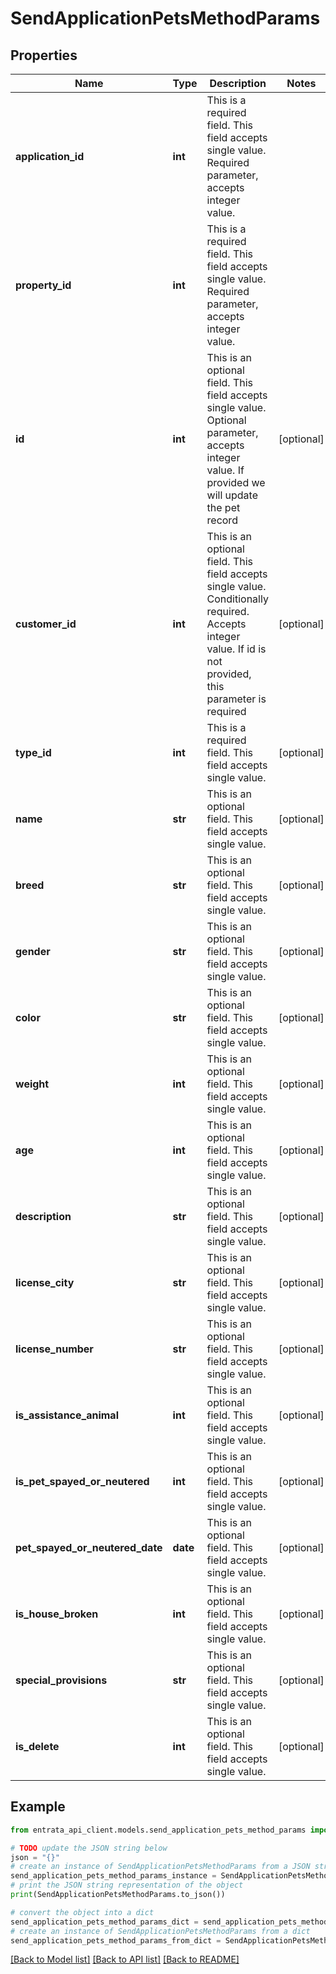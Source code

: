 # SendApplicationPetsMethodParams


## Properties

Name | Type | Description | Notes
------------ | ------------- | ------------- | -------------
**application_id** | **int** |   This is a required field. This field accepts single value. Required parameter, accepts integer value. | 
**property_id** | **int** | This is a required field. This field accepts single value. Required parameter, accepts integer value. | 
**id** | **int** | This is an optional field. This field accepts single value. Optional parameter, accepts integer value. If provided we will update the pet record | [optional] 
**customer_id** | **int** | This is an optional field. This field accepts single value. Conditionally required. Accepts integer value. If id is not provided, this parameter is required | [optional] 
**type_id** | **int** | This is a required field. This field accepts single value. | [optional] 
**name** | **str** | This is an optional field. This field accepts single value. | [optional] 
**breed** | **str** | This is an optional field. This field accepts single value. | [optional] 
**gender** | **str** | This is an optional field. This field accepts single value. | [optional] 
**color** | **str** | This is an optional field. This field accepts single value. | [optional] 
**weight** | **int** | This is an optional field. This field accepts single value. | [optional] 
**age** | **int** | This is an optional field. This field accepts single value. | [optional] 
**description** | **str** | This is an optional field. This field accepts single value. | [optional] 
**license_city** | **str** | This is an optional field. This field accepts single value. | [optional] 
**license_number** | **str** | This is an optional field. This field accepts single value. | [optional] 
**is_assistance_animal** | **int** | This is an optional field. This field accepts single value. | [optional] 
**is_pet_spayed_or_neutered** | **int** | This is an optional field. This field accepts single value. | [optional] 
**pet_spayed_or_neutered_date** | **date** | This is an optional field. This field accepts single value. | [optional] 
**is_house_broken** | **int** | This is an optional field. This field accepts single value. | [optional] 
**special_provisions** | **str** | This is an optional field. This field accepts single value. | [optional] 
**is_delete** | **int** | This is an optional field. This field accepts single value. | [optional] 

## Example

```python
from entrata_api_client.models.send_application_pets_method_params import SendApplicationPetsMethodParams

# TODO update the JSON string below
json = "{}"
# create an instance of SendApplicationPetsMethodParams from a JSON string
send_application_pets_method_params_instance = SendApplicationPetsMethodParams.from_json(json)
# print the JSON string representation of the object
print(SendApplicationPetsMethodParams.to_json())

# convert the object into a dict
send_application_pets_method_params_dict = send_application_pets_method_params_instance.to_dict()
# create an instance of SendApplicationPetsMethodParams from a dict
send_application_pets_method_params_from_dict = SendApplicationPetsMethodParams.from_dict(send_application_pets_method_params_dict)
```
[[Back to Model list]](../README.md#documentation-for-models) [[Back to API list]](../README.md#documentation-for-api-endpoints) [[Back to README]](../README.md)


